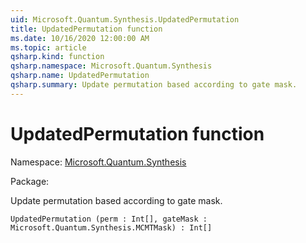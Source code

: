 ```yaml
---
uid: Microsoft.Quantum.Synthesis.UpdatedPermutation
title: UpdatedPermutation function
ms.date: 10/16/2020 12:00:00 AM
ms.topic: article
qsharp.kind: function
qsharp.namespace: Microsoft.Quantum.Synthesis
qsharp.name: UpdatedPermutation
qsharp.summary: Update permutation based according to gate mask.
---
```


# UpdatedPermutation function

Namespace: [Microsoft.Quantum.Synthesis](xref:Microsoft.Quantum.Synthesis)

Package: [](https://nuget.org/packages/)


Update permutation based according to gate mask.

```Q#
UpdatedPermutation (perm : Int[], gateMask : Microsoft.Quantum.Synthesis.MCMTMask) : Int[]
```
